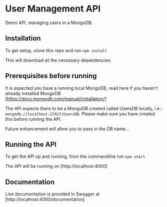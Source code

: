 # User Management API

Demo API, managing users in a MongoDB.

## Installation

To get setup, clone this repo and run `npm install`

This will download all the necessary dependencies.


## Prerequisites before running

It is expected you have a running local MongoDB, read here if you haven't already installed MongoDB [https://docs.mongodb.com/manual/installation/]

The API expects there to be a MongoDB created called UsersDB locally, i.e.: `mongodb://localhost:27017/UsersDB`.
Please make sure you have created this before running the API.

Future enhancement will allow you to pass in the DB name...

## Running the API

To get the API up and running, from the commandline run `npm start`

The API will be running on [http://localhost:4000]

## Documentation

Live documentation is provided in Swagger at [http://localhost:4000/documentation]

